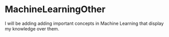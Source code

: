 # MachineLearningOther

I will be adding adding important concepts in Machine Learning that display my knowledge over them.
